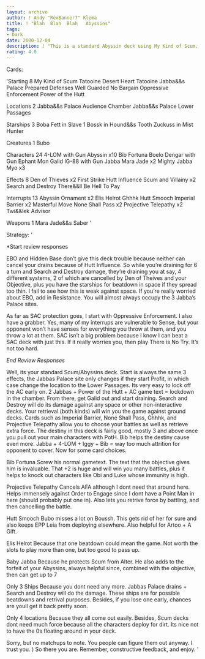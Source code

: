 ```yaml
---
layout: archive
author: ! Andy "RexBanner7" Klema
title: ! "Blah  Blah  Blah   Abyssins"
tags:
- Dark
date: 2000-12-04
description: ! "This is a standard Abyssin deck using My Kind of Scum. This shouldn&&t vary greatly from anything you&&ve seen, but I did want to submit it to see if anyone had any comments."
rating: 4.0
---
```

Cards: 

'Starting 8
My Kind of Scum
Tatooine Desert Heart
Tatooine Jabba&&s Palace
Prepared Defenses
Well Guarded
No Bargain
Oppressive Enforcement
Power of the Hutt

Locations 2
Jabba&&s Palace Audience Chamber
Jabba&&s Palace Lower Passages

Starships 3
Boba Fett in Slave 1
Bossk in Hound&&s Tooth
Zuckuss in Mist Hunter

Creatures 1
Bubo

Characters 24
4-LOM with Gun
Abyssin x10
Bib Fortuna
Boelo
Dengar with Gun
Ephant Mon
Galid
IG-88 with Gun
Jabba
Mara Jade x2
Mighty Jabba
Myo x3

Effects 8
Den of Thieves x2
First Strike
Hutt Influence
Scum and Villainy x2
Search and Destroy
There&&ll Be Hell To Pay

Interrupts 13
Abyssin Ornament x2
Elis Helrot
Ghhhk
Hutt Smooch
Imperial Barrier x2
Masterful Move
None Shall Pass x2
Projective Telepathy x2
Twi&&lek Advisor

Weapons 1
Mara Jade&&s Saber '

Strategy: '

*Start review responses

EBO and Hidden Base don’t give this deck trouble because neither can cancel your drains because of Hutt Influence. So while you’re draining for 6 a turn and Search and Destroy damage, they’re draining you at say, 4 different systems, 2 of which are cancelled by Den of Theives and your Objective, plus you have the starships for beatdown in space if they spread too thin. I fail to see how this is weak against space. If you’re really worried about EBO, add in Resistance. You will almost always occupy the 3 Jabba’s Palace sites.

As far as SAC protection goes, I start with Oppressive Enforcement. I also have a grabber. Yes, many of my interrups are vulnerable to Sense, but your opponent won’t have senses for everything you throw at them, and you throw a lot at them. SAC isn’t a big problem because I know I can beat a SAC deck with just this. If it really worries you, then play There is No Try. It’s not too hard.

*End Review Responses*

Well, its your standard Scum/Abyssins deck. Start is always the same 3 effects, the Jabbas Palace site only changes if they start Profit, in which case change the location to the Lower Passages. Its very easy to lock off the AC early on. 2 Jabbas + Power of the Hutt + AC game text = lockdown in the chamber. From there, get Galid out and start draining. Search and Destroy will do its damage against any space or other non-interactive decks. Your retrieval (both kinds) will win you the game against ground decks. Cards such as Imperial Barrier, None Shall Pass, Ghhhk, and Projective Telepathy allow you to choose your battles as well as retrieve extra force. The destiny in this deck is fairly good, mostly 3 and above once you pull out your main characters with PotH. Bib helps the destiny cause even more. Jabba + 4-LOM + Iggy + Bib = way too much attrition for opponent to cover. Now for some card choices.

Bib Fortuna Screw his normal gametext. The text that the objective gives him is invaluable. That +2 is huge and will win you many battles, plus it helps to knock out characters like Obi and Luke whose immunity is high.

Projective Telepathy Cancels AFA although I dont need that around here. Helps immensely against Order to Engage since I dont have a Point Man in here (should probably put one in). Also lets you retrive force by battling, and then cancelling the battle.

Hutt Smooch Bubo misses a lot on Boussh. This gets rid of her for sure and also keeps EPP Leia from deploying elsewhere. Also helpful for Artoo + A Gift.

Elis Helrot Because that one beatdown could mean the game. Not worth the slots to play more than one, but too good to pass up.

Baby Jabba Because he protects Scum from Alter. He also adds to the forfeit of your Abyssins, always helpful since, combined with the objective, then can get up to 7

Only 3 Ships Because you dont need any more. Jabbas Palace drains + Search and Destroy will do the damage. These ships are for possible beatdowns and retrival purposes. Besides, if you lose one early, chances are youll get it back pretty soon.

Only 4 locations Because they all come out easily. Besides, Scum decks dont need much force because all the characters deploy for dirt. Its nice not to have the 0s floating around in your deck.

Sorry, but no matchups to note. You people can figure them out anyway. I trust you. ) So there you are. Remember, constructive feedback, and enjoy.  '